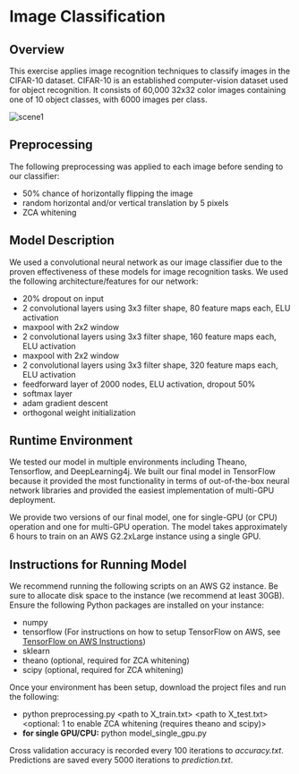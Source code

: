 # Image Classification

## Overview
This exercise applies image recognition techniques to classify images in the CIFAR-10 dataset.
CIFAR-10  is an established computer-vision dataset used for object recognition. It consists of 60,000 32x32 color
images containing one of 10 object classes, with 6000 images per class.

![scene1](https://github.com/eds-uga/eatingnails-project3/blob/master/extras/cifar-10.png)

## Preprocessing
The following preprocessing was applied to each image before sending to our classifier:
- 50% chance of horizontally flipping the image
- random horizontal and/or vertical translation by 5 pixels
- ZCA whitening

## Model Description
We used a convolutional neural network as our image classifier due to the proven effectiveness of these models
for image recognition tasks. We used the following architecture/features for our network: 
- 20% dropout on input
- 2 convolutional layers using 3x3 filter shape, 80 feature maps each, ELU activation
- maxpool with 2x2 window
- 2 convolutional layers using 3x3 filter shape, 160 feature maps each, ELU activation
- maxpool with 2x2 window
- 2 convolutional layers using 3x3 filter shape, 320 feature maps each, ELU activation
- feedforward layer of 2000 nodes, ELU activation, dropout 50%
- softmax layer
- adam gradient descent
- orthogonal weight initialization

## Runtime Environment
We tested our model in multiple environments including Theano, Tensorflow, and DeepLearning4j.
We built our final model in TensorFlow because it provided the most functionality in terms of out-of-the-box
neural network libraries and provided the easiest implementation of multi-GPU deployment.

We provide two versions of our final model, one for single-GPU (or CPU) operation and one for multi-GPU operation.
The model takes approximately 6 hours to train on an AWS G2.2xLarge instance using a single GPU.

## Instructions for Running Model
We recommend running the following scripts on an AWS G2 instance. Be sure to allocate disk space to the instance
(we recommend at least 30GB). Ensure the following Python packages are installed on your instance:
- numpy
- tensorflow (For instructions on how to setup TensorFlow on AWS, see 
[TensorFlow on AWS Instructions](https://github.com/eds-uga/eatingnails-project3/blob/master/tensorflow_on_aws.md))
- sklearn
- theano (optional, required for ZCA whitening)
- scipy (optional, required for ZCA whitening)

Once your environment has been setup, download the project files and run the following:
- python preprocessing.py \<path to X_train.txt\> \<path to X_test.txt\> \<optional: 1 to enable ZCA whitening (requires theano and scipy)\>
- **for single GPU/CPU:** python model_single_gpu.py

Cross validation accuracy is recorded every 100 iterations to *accuracy.txt*. 
Predictions are saved every 5000 iterations to *prediction.txt*.